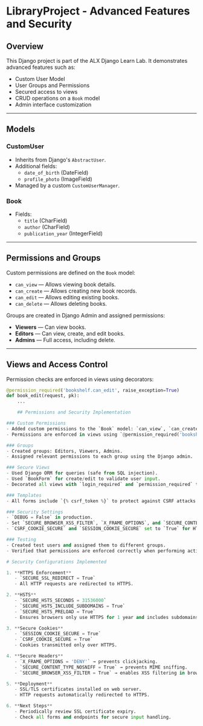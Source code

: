# LibraryProject - Advanced Features and Security

## Overview
This Django project is part of the ALX Django Learn Lab. It demonstrates advanced features such as:

- Custom User Model
- User Groups and Permissions
- Secured access to views
- CRUD operations on a `Book` model
- Admin interface customization

---

## Models

### CustomUser
- Inherits from Django's `AbstractUser`.
- Additional fields:
  - `date_of_birth` (DateField)
  - `profile_photo` (ImageField)
- Managed by a custom `CustomUserManager`.

### Book
- Fields:
  - `title` (CharField)
  - `author` (CharField)
  - `publication_year` (IntegerField)

---

## Permissions and Groups

Custom permissions are defined on the `Book` model:

- `can_view` — Allows viewing book details.
- `can_create` — Allows creating new book records.
- `can_edit` — Allows editing existing books.
- `can_delete` — Allows deleting books.

Groups are created in Django Admin and assigned permissions:

- **Viewers** — Can view books.
- **Editors** — Can view, create, and edit books.
- **Admins** — Full access, including delete.

---

## Views and Access Control

Permission checks are enforced in views using decorators:

```python
@permission_required('bookshelf.can_edit', raise_exception=True)
def book_edit(request, pk):
    ...

    ## Permissions and Security Implementation

### Custom Permissions
- Added custom permissions to the `Book` model: `can_view`, `can_create`, `can_edit`, `can_delete`.
- Permissions are enforced in views using `@permission_required('bookshelf.can_view', raise_exception=True)`.

### Groups
- Created groups: Editors, Viewers, Admins.
- Assigned relevant permissions to each group using the Django admin.

### Secure Views
- Used Django ORM for queries (safe from SQL injection).
- Used `BookForm` for create/edit to validate user input.
- Decorated all views with `login_required` and `permission_required` to enforce access control.

### Templates
- All forms include `{% csrf_token %}` to protect against CSRF attacks.

### Security Settings
- `DEBUG = False` in production.
- Set `SECURE_BROWSER_XSS_FILTER`, `X_FRAME_OPTIONS`, and `SECURE_CONTENT_TYPE_NOSNIFF` in `settings.py`.
- `CSRF_COOKIE_SECURE` and `SESSION_COOKIE_SECURE` set to `True` for HTTPS-only cookies.

### Testing
- Created test users and assigned them to different groups.
- Verified that permissions are enforced correctly when performing actions in the app.

# Security Configurations Implemented

1. **HTTPS Enforcement**
   - `SECURE_SSL_REDIRECT = True`
   - All HTTP requests are redirected to HTTPS.

2. **HSTS**
   - `SECURE_HSTS_SECONDS = 31536000`
   - `SECURE_HSTS_INCLUDE_SUBDOMAINS = True`
   - `SECURE_HSTS_PRELOAD = True`
   - Ensures browsers only use HTTPS for 1 year and includes subdomains.

3. **Secure Cookies**
   - `SESSION_COOKIE_SECURE = True`
   - `CSRF_COOKIE_SECURE = True`
   - Cookies transmitted only over HTTPS.

4. **Secure Headers**
   - `X_FRAME_OPTIONS = 'DENY'` → prevents clickjacking.
   - `SECURE_CONTENT_TYPE_NOSNIFF = True` → prevents MIME sniffing.
   - `SECURE_BROWSER_XSS_FILTER = True` → enables XSS filtering in browsers.

5. **Deployment**
   - SSL/TLS certificates installed on web server.
   - HTTP requests automatically redirected to HTTPS.

6. **Next Steps**
   - Periodically review SSL certificate expiry.
   - Check all forms and endpoints for secure input handling.